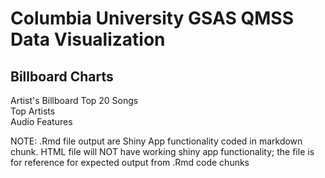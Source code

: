 # Columbia University GSAS QMSS Data Visualization
## Billboard Charts

Artist's Billboard Top 20 Songs  
Top Artists  
Audio Features  

NOTE: .Rmd file output are Shiny App functionality coded in markdown chunk. HTML file will NOT have working shiny app functionality; the file is for reference for expected output from .Rmd code chunks
